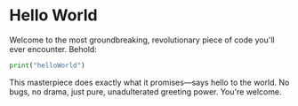 # Hello World

Welcome to the most groundbreaking, revolutionary piece of code you'll ever encounter. Behold:

```python
print("helloWorld")
```

This masterpiece does exactly what it promises—says hello to the world. No bugs, no drama, just pure, unadulterated greeting power. You're welcome.